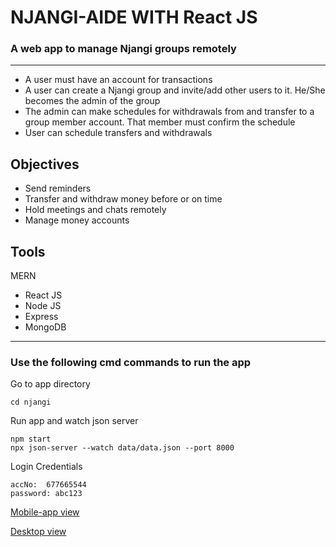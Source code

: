 # NJANGI-AIDE WITH React JS
### A web app to manage Njangi groups remotely
___
* A user must have an account for transactions
* A user can create a Njangi group and invite/add other users to it. He/She becomes the admin of the group
* The admin can make schedules for withdrawals from and transfer to a group member account. That member must confirm the schedule
* User can schedule transfers and withdrawals

## Objectives
* Send reminders
* Transfer and withdraw money before or on time
* Hold meetings and chats remotely
* Manage money accounts

## Tools
MERN
* React JS
* Node JS
* Express
* MongoDB

---
### Use the following cmd commands to run the app
Go to app directory

```
cd njangi
```
Run app and watch json server

```
npm start
npx json-server --watch data/data.json --port 8000
```

Login Credentials
```
accNo:  677665544
password: abc123
```


[Mobile-app view](https://www.figma.com/proto/Himb2UJPwBlp0Q683ZpHhn/Ngangui-app?page-id=0%3A1&node-id=4%3A15&viewport=54%2C-93%2C0.18&scaling=scale-down&starting-point-node-id=1%3A2)

[Desktop view](https://www.figma.com/proto/Himb2UJPwBlp0Q683ZpHhn/Ngangui-app?page-id=156%3A271&node-id=156%3A1800&viewport=-1630%2C-272%2C0.35&scaling=scale-down&starting-point-node-id=156%3A1645)